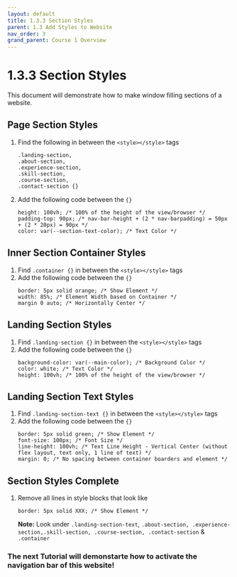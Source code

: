 ```yaml
---
layout: default
title: 1.3.3 Section Styles
parent: 1.3 Add Styles to Website
nav_order: 3
grand_parent: Course 1 Overview
---
```

# 1.3.3 Section Styles
This document will demonstrate how to make window filling sections of a website.

## Page Section Styles
1. Find the following in between the `<style></style>` tags
    ```
    .landing-section, 
    .about-section, 
    .experience-section,
    .skill-section, 
    .course-section, 
    .contact-section {}
    ```
2. Add the following code between the `{}`
    ```
    height: 100vh; /* 100% of the height of the view/browser */
    padding-top: 90px; /* nav-bar-height + (2 * nav-barpadding) = 50px + (2 * 20px) = 90px */
    color: var(--section-text-color); /* Text Color */
    ```

## Inner Section Container Styles
1. Find `.container {}` in between the `<style></style>` tags
2. Add the following code between the `{}`
    ```
    border: 5px solid orange; /* Show Element */
    width: 85%; /* Element Width based on Container */
    margin 0 auto; /* Horizontally Center */
    ```

## Landing Section Styles
1. Find `.landing-section {}` in between the `<style></style>` tags
2. Add the following code between the `{}`
    ```
    background-color: var(--main-color); /* Background Color */
    color: white; /* Text Color */
    height: 100vh; /* 100% of the height of the view/browser */
    ```

## Landing Section Text Styles
1. Find `.landing-section-text {}` in between the `<style></style>` tags
2. Add the following code between the `{}`
    ```
    border: 5px solid green; /* Show Element */
    font-size: 100px; /* Font Size */
    line-height: 100vh; /* Text Line Height - Vertical Center (without flex layout, text only, 1 line of text) */
    margin: 0; /* No spacing between container boarders and element */
    ```

## Section Styles Complete
1. Remove all lines in style blocks that look like
    ```
    border: 5px solid XXX; /* Show Element */
    ```

    **Note:** Look under `.landing-section-text`, `.about-section, .experience-section,.skill-section, .course-section, .contact-section` & `.container`


### The next Tutorial will demonstarte how to activate the navigation bar of this website!
